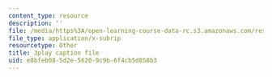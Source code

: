 ```yaml
---
content_type: resource
description: ''
file: /media/https%3A/open-learning-course-data-rc.s3.amazonaws.com/res-15-003-shaping-the-future-of-work-15-662x-spring-2016/e8bfeb085d2e56209c9b6f4cb5d858b3_yBvKhgnYLM4.vtt
file_type: application/x-subrip
resourcetype: Other
title: 3play caption file
uid: e8bfeb08-5d2e-5620-9c9b-6f4cb5d858b3
---
```

